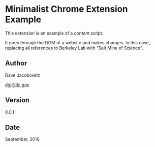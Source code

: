 # Minimalist Chrome Extension Example

This extension is an example of a _content_ script.

It goes through the DOM of a website and makes changes. In this case,
replacing all references to Berkeley Lab with "Salt Mine of Science".

## Author

Dave Jacobowitz

dgj@lbl.gov

## Version

0.0.1

## Date

September, 2016

